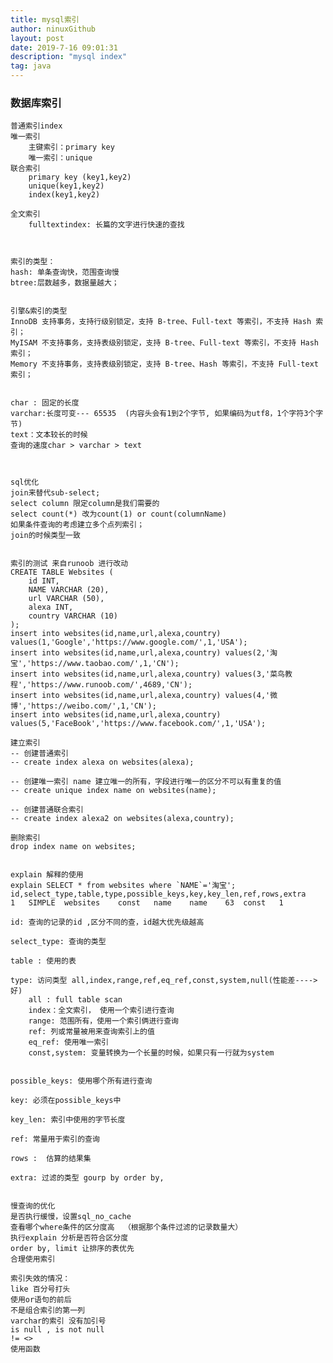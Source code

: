 ```yaml
---
title: mysql索引
author: ninuxGithub
layout: post
date: 2019-7-16 09:01:31
description: "mysql index"
tag: java
---
```


### 数据库索引
    
    普通索引index
    唯一索引
        主键索引：primary key 
        唯一索引：unique
    联合索引
        primary key (key1,key2)
        unique(key1,key2)
        index(key1,key2)
        
    全文索引
        fulltextindex: 长篇的文字进行快速的查找
    
    
    
    索引的类型：
    hash: 单条查询快，范围查询慢
    btree:层数越多，数据量越大；
    
    
    引擎&索引的类型
    InnoDB 支持事务，支持行级别锁定，支持 B-tree、Full-text 等索引，不支持 Hash 索引；
    MyISAM 不支持事务，支持表级别锁定，支持 B-tree、Full-text 等索引，不支持 Hash 索引；
    Memory 不支持事务，支持表级别锁定，支持 B-tree、Hash 等索引，不支持 Full-text 索引；
    
    
    char : 固定的长度
    varchar:长度可变--- 65535  (内容头会有1到2个字节, 如果编码为utf8，1个字符3个字节)
    text：文本较长的时候
    查询的速度char > varchar > text
    
    
    
    sql优化    
    join来替代sub-select;
    select column 限定column是我们需要的
    select count(*) 改为count(1) or count(columnName)
    如果条件查询的考虑建立多个点列索引；
    join的时候类型一致
    
    
    索引的测试 来自runoob 进行改动
    CREATE TABLE Websites (
    	id INT,
    	NAME VARCHAR (20),
    	url VARCHAR (50),
    	alexa INT,
    	country VARCHAR (10)
    );
    insert into websites(id,name,url,alexa,country) values(1,'Google','https://www.google.com/',1,'USA');
    insert into websites(id,name,url,alexa,country) values(2,'淘宝','https://www.taobao.com/',1,'CN');
    insert into websites(id,name,url,alexa,country) values(3,'菜鸟教程','https://www.runoob.com/',4689,'CN');
    insert into websites(id,name,url,alexa,country) values(4,'微博','https://weibo.com/',1,'CN');
    insert into websites(id,name,url,alexa,country) values(5,'FaceBook','https://www.facebook.com/',1,'USA');
    
    建立索引
    -- 创建普通索引
    -- create index alexa on websites(alexa);
    
    -- 创建唯一索引 name 建立唯一的所有，字段进行唯一的区分不可以有重复的值
    -- create unique index name on websites(name);
    
    -- 创建普通联合索引
    -- create index alexa2 on websites(alexa,country);
    
    删除索引
    drop index name on websites;
    
    
    explain 解释的使用
    explain SELECT * from websites where `NAME`='淘宝';
    id,select_type,table,type,possible_keys,key,key_len,ref,rows,extra
    1	SIMPLE	websites	const	name	name	63	const	1	
    
    id: 查询的记录的id ,区分不同的查，id越大优先级越高
    
    select_type: 查询的类型 
    
    table : 使用的表
    
    type: 访问类型 all,index,range,ref,eq_ref,const,system,null(性能差---->好)
        all : full table scan
        index：全文索引， 使用一个索引进行查询
        range: 范围所有，使用一个索引俩进行查询
        ref: 列或常量被用来查询索引上的值
        eq_ref: 使用唯一索引
        const,system: 变量转换为一个长量的时候，如果只有一行就为system
        
    
    possible_keys: 使用哪个所有进行查询
    
    key: 必须在possible_keys中
    
    key_len: 索引中使用的字节长度
    
    ref: 常量用于索引的查询
    
    rows :  估算的结果集
    
    extra: 过滤的类型 gourp by order by,
    
    
    慢查询的优化
    是否执行缓慢，设置sql_no_cache
    查看哪个where条件的区分度高  （根据那个条件过滤的记录数量大）
    执行explain 分析是否符合区分度
    order by, limit 让排序的表优先
    合理使用索引
    
    索引失效的情况：
    like 百分号打头
    使用or语句的前后
    不是组合索引的第一列
    varchar的索引 没有加引号
    is null , is not null
    != <>
    使用函数
    
    
    
    
        